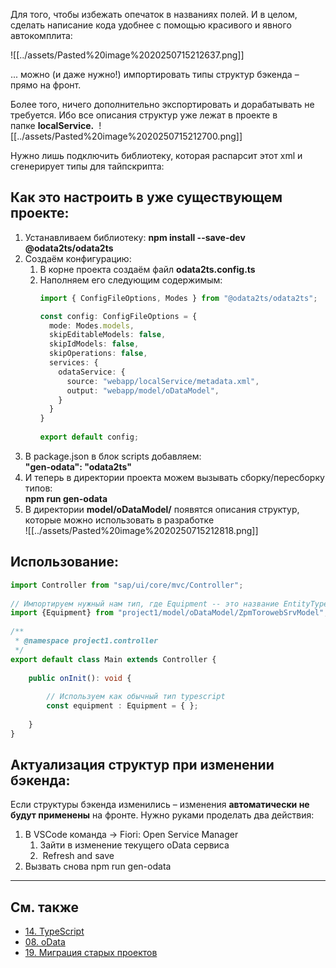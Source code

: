 Для того, чтобы избежать опечаток в названиях полей. И в целом, сделать написание кода удобнее с помощью красивого и явного автокомплита: 

![[../assets/Pasted%20image%2020250715212637.png]]

... можно (и даже нужно!) импортировать типы структур бэкенда – прямо на фронт. 

Более того, ничего дополнительно экспортировать и дорабатывать не требуется. Ибо все описания структур уже лежат в проекте в папке **localService.** 
![[../assets/Pasted%20image%2020250715212700.png]]

Нужно лишь подключить библиотеку, которая распарсит этот xml и сгенерирует типы для тайпскрипта: 

  

## Как это настроить в уже существующем проекте: 

1. Устанавливаем библиотеку: **npm install --save-dev @odata2ts/odata2ts**
2. Создаём конфигурацию: 
    1. В корне проекта создаём файл **odata2ts.config.ts**
    2. Наполняем его следующим содержимым:
        ```typescript
        import { ConfigFileOptions, Modes } from "@odata2ts/odata2ts";
 
		const config: ConfigFileOptions = {
		  mode: Modes.models,
		  skipEditableModels: false,
		  skipIdModels: false,
		  skipOperations: false,
		  services: {
		    odataService: {
		      source: "webapp/localService/metadata.xml",
		      output: "webapp/model/oDataModel",
		    }
		  }
		}
		 
		export default config;
		```
3. В package.json в блок scripts добавляем:  
    **"gen-odata": "odata2ts"**
4. И теперь в директории проекта можем вызывать сборку/пересборку типов:   
    **npm run gen-odata**
5. В директории **model/oDataModel/** появятся описания структур, которые можно использовать в разработке  
![[../assets/Pasted%20image%2020250715212818.png]]



## Использование:

```TypeScript
import Controller from "sap/ui/core/mvc/Controller";
 
// Импортируем нужный нам тип, где Equipment -- это название EntityType в oData
import {Equipment} from "project1/model/oDataModel/ZpmTorowebSrvModel";
 
/**
 * @namespace project1.controller
 */
export default class Main extends Controller {
 
    public onInit(): void {
 
        // Используем как обычный тип typescript
        const equipment : Equipment = { };
         
    }
}
```


## Актуализация структур при изменении бэкенда: 

Если структуры бэкенда изменились – изменения **автоматически не будут применены** на фронте. Нужно руками проделать два действия: 

1. В VSCode команда → Fiori: Open Service Manager
    1. Зайти в изменение текущего oData сервиса
    2.  Refresh and save
2. Вызвать снова npm run gen-odata

---

## См. также
- [14. TypeScript](14.%20TypeScript.md)
- [08. oData](08.%20oData.md)
- [19. Миграция старых проектов](19.%20Миграция%20старых%20проектов.md)